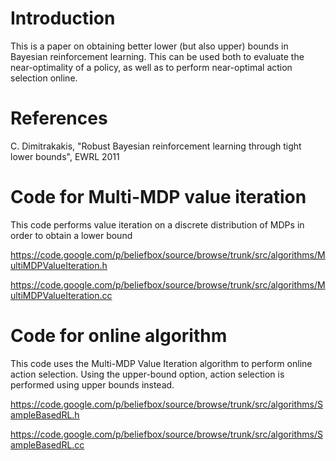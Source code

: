 # Introduction #

This is a paper on obtaining better lower (but also upper) bounds in Bayesian reinforcement learning. This can be used both to evaluate the near-optimality of a policy, as well as to perform near-optimal action selection online.

# References #

C. Dimitrakakis, "Robust Bayesian reinforcement learning through tight lower bounds", EWRL 2011



# Code for Multi-MDP value iteration #

This code performs value iteration on a discrete distribution of MDPs in order to obtain a lower bound

https://code.google.com/p/beliefbox/source/browse/trunk/src/algorithms/MultiMDPValueIteration.h

https://code.google.com/p/beliefbox/source/browse/trunk/src/algorithms/MultiMDPValueIteration.cc

# Code for online algorithm #

This code uses the Multi-MDP Value Iteration algorithm to perform online action selection. Using the upper-bound option, action selection is performed using upper bounds instead.

https://code.google.com/p/beliefbox/source/browse/trunk/src/algorithms/SampleBasedRL.h

https://code.google.com/p/beliefbox/source/browse/trunk/src/algorithms/SampleBasedRL.cc